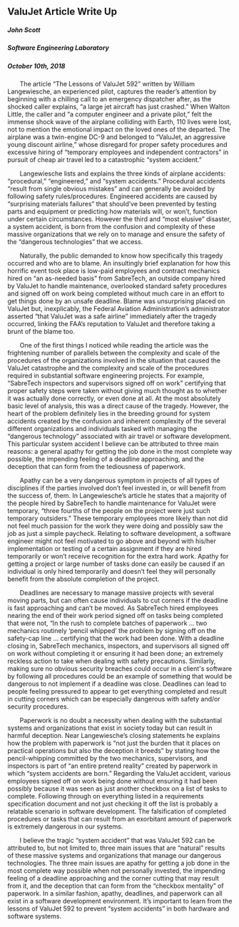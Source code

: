 ##  ValuJet Article Write Up

#####  John Scott
#####  Software Engineering Laboratory
#####  October 10th, 2018

&nbsp;&nbsp;&nbsp;&nbsp;&nbsp;&nbsp; The article “The Lessons of ValuJet 592” written by William Langewiesche, an experienced pilot, captures the reader’s attention by beginning with a chilling call to an emergency dispatcher after, as the shocked caller explains, “a large jet aircraft has just crashed.” When Walton Little, the caller and “a computer engineer and a private pilot,” felt the immense shock wave of the airplane colliding with Earth, 110 lives were lost, not to mention the emotional impact on the loved ones of the departed. The airplane was a twin-engine DC-9 and belonged to “ValuJet, an aggressive young discount airline,” whose disregard for proper safety procedures and excessive hiring of “temporary employees and independent contractors” in pursuit of cheap air travel led to a catastrophic “system accident.”

&nbsp;&nbsp;&nbsp;&nbsp;&nbsp;&nbsp; Langewiesche lists and explains the three kinds of airplane accidents: “procedural,” “engineered,” and “system accidents.” Procedural accidents “result from single obvious mistakes” and can generally be avoided by following safety rules/procedures. Engineered accidents are caused by “surprising materials failures” that should’ve been prevented by testing parts and equipment or predicting how materials will, or won’t, function under certain circumstances. However the third and “most elusive” disaster, a system accident, is born from the confusion and complexity of these massive organizations that we rely on to manage and ensure the safety of the “dangerous technologies” that we access.

&nbsp;&nbsp;&nbsp;&nbsp;&nbsp;&nbsp; Naturally, the public demanded to know how specifically this tragedy occurred and who are to blame. An insultingly brief explanation for how this horrific event took place is low-paid employees and contract mechanics hired on “an as-needed basis” from SabreTech,  an outside company hired by ValuJet to handle maintenance, overlooked standard safety procedures and signed off on work being completed without much care in an effort to get things done by an unsafe deadline. Blame was unsurprising placed on ValuJet but, inexplicably, the Federal Aviation Administration’s administrator asserted “that ValuJet was a safe airline” immediately after the tragedy occurred, linking the FAA’s reputation to ValuJet and therefore taking a brunt of the blame too.

&nbsp;&nbsp;&nbsp;&nbsp;&nbsp;&nbsp; One of the first things I noticed while reading the article was the frightening number of parallels between the complexity and scale of the procedures of the organizations involved in the situation that caused the ValuJet catastrophe and the complexity and scale of the procedures required in substantial software engineering projects. For example, “SabreTech inspectors and supervisors signed off on work” certifying that proper safety steps were taken without giving much thought as to whether it was actually done correctly, or even done at all. At the most absolutely basic level of analysis, this was a direct cause of the tragedy. However, the heart of the problem definitely lies in the breeding ground for system accidents created by the confusion and inherent complexity of the several different organizations and individuals tasked with managing the “dangerous technology” associated with air travel or software development. This particular system accident I believe can be attributed to three main reasons: a general apathy for getting the job done in the most complete way possible, the impending feeling of a deadline approaching, and the deception that can form from the tediousness of paperwork.

&nbsp;&nbsp;&nbsp;&nbsp;&nbsp;&nbsp; Apathy can be a very dangerous symptom in projects of all types of disciplines if the parties involved don’t feel invested in, or will benefit from the success of, them. In Langewiesche’s article he states that a majority of the people hired by SabreTech to handle maintenance for ValuJet were temporary, “three fourths of the people on the project were just such temporary outsiders.” These temporary employees more likely than not did not feel much passion for the work they were doing and possibly saw the job as just a simple paycheck. Relating to software development, a software engineer might not feel motivated to go above and beyond with his/her implementation or testing of a certain assignment if they are hired temporarily or won’t receive recognition for the extra hard work. Apathy for getting a project or large number of tasks done can easily be caused if an individual is only hired temporarily and doesn’t feel they will personally benefit from the absolute completion of the project.

&nbsp;&nbsp;&nbsp;&nbsp;&nbsp;&nbsp; Deadlines are necessary to manage massive projects with several moving parts, but can often cause individuals to cut corners if the deadline is fast approaching and can’t be moved. As SabreTech hired employees nearing the end of their work period signed off on tasks being completed that were not, “In the rush to complete batches of paperwork … two mechanics routinely ‘pencil whipped’ the problem by signing off on the safety-cap line … certifying that the work had been done. With a deadline closing in, SabreTech mechanics, inspectors, and supervisors all signed off on work without completing it or ensuring it had been done; an extremely reckless action to take when dealing with safety precautions. Similarly, making sure no obvious security breaches could occur in a client's software by following all procedures could be an example of something that would be dangerous to not implement if a deadline was close. Deadlines can lead to people feeling pressured to appear to get everything completed and result in cutting corners which can be especially dangerous with safety and/or security procedures.

&nbsp;&nbsp;&nbsp;&nbsp;&nbsp;&nbsp; Paperwork is no doubt a necessity when dealing with the substantial systems and organizations that exist in society today but can result in harmful deception. Near Langewiesche’s closing statements he explains how the problem with paperwork is “not just the burden that it places on practical operations but also the deception it breeds” by stating how the pencil-whipping committed by the two mechanics, supervisors, and inspectors is part of “an entire pretend reality” created by paperwork in which “system accidents are born.” Regarding the ValuJet accident, various employees signed off on work being done without ensuring it had been possibly because it was seen as just another checkbox on a list of tasks to complete. Following through on everything listed in a requirements specification document and not just checking it off the list is probably a relatable scenario in software development. The falsification of completed procedures or tasks that can result from an exorbitant amount of paperwork is extremely dangerous in our systems.

&nbsp;&nbsp;&nbsp;&nbsp;&nbsp;&nbsp; I believe the tragic “system accident” that was ValuJet 592 can be attributed to, but not limited to, three main issues that are “natural” results of these massive systems and organizations that manage our dangerous technologies. The three main issues are apathy for getting a job done in the most complete way possible when not personally invested, the impending feeling of a deadline approaching and the corner cutting that may result from it, and the deception that can form from the “checkbox mentality” of paperwork. In a similar fashion, apathy, deadlines, and paperwork can all exist in a software development environment. It’s important to learn from the lessons of ValuJet 592 to prevent “system accidents” in both hardware and software systems.

